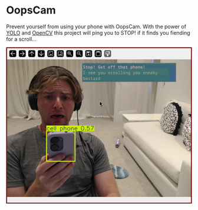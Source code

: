 # OopsCam

Prevent yourself from using your phone with OopsCam. With the power of
[YOLO](https://docs.ultralytics.com/) and [OpenCV](https://opencv.org/) this
project will ping you to STOP! if it finds you fiending for a scroll...

![Phone spotted](./phone-spotted.png)
